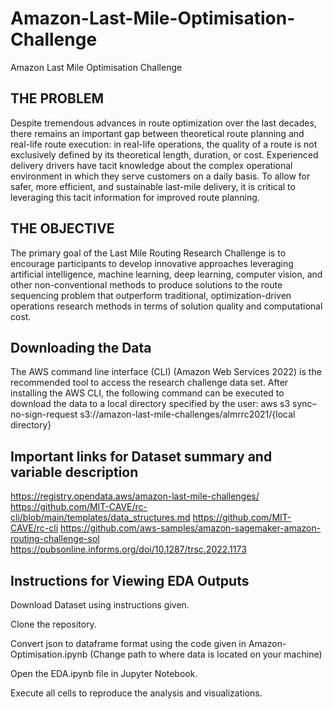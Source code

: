# Amazon-Last-Mile-Optimisation-Challenge
Amazon Last Mile Optimisation Challenge

## THE PROBLEM

Despite tremendous advances in route optimization over the last decades, there remains an important gap between theoretical route planning and real-life route execution: in real-life operations, the quality of a route is not exclusively defined by its theoretical length, duration, or cost. Experienced delivery drivers have tacit knowledge about the complex operational environment in which they serve customers on a daily basis. To allow for safer, more efficient, and sustainable last-mile delivery, it is critical to leveraging this tacit information for improved route planning.

## THE OBJECTIVE

The primary goal of the Last Mile Routing Research Challenge is to encourage participants to develop innovative approaches leveraging artificial intelligence, machine learning, deep learning, computer vision, and other non-conventional methods to produce solutions to the route sequencing problem that outperform traditional, optimization-driven operations research methods in terms of solution quality and computational cost.

## Downloading the Data

The AWS command line interface (CLI) (Amazon Web Services 2022) is the recommended tool to access the research challenge data set. After installing the AWS CLI, the following command can be executed to download the data to a local directory specified by the user: aws s3 sync–no-sign-request s3://amazon-last-mile-challenges/almrrc2021/{local directory}

## Important links for Dataset summary and variable description

https://registry.opendata.aws/amazon-last-mile-challenges/
https://github.com/MIT-CAVE/rc-cli/blob/main/templates/data_structures.md
https://github.com/MIT-CAVE/rc-cli
https://github.com/aws-samples/amazon-sagemaker-amazon-routing-challenge-sol
https://pubsonline.informs.org/doi/10.1287/trsc.2022.1173

## Instructions for Viewing EDA Outputs

Download Dataset using instructions given.  

Clone the repository.

Convert json to dataframe format using the code given in Amazon-Optimisation.ipynb (Change path to where data is located on your machine)

Open the EDA.ipynb file in Jupyter Notebook.

Execute all cells to reproduce the analysis and visualizations.

